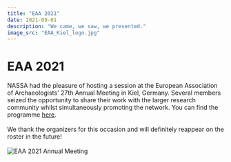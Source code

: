 ```yaml
---
title: "EAA 2021"
date: 2021-09-01
description: "We came, we saw, we presented."
image_src: "EAA_Kiel_logo.jpg"
---
```

# EAA 2021
NASSA had the pleasure of hosting a session at the European Association of Archaeologists' 27th Annual Meeting in Kiel, Germany. 
Several members seized the opportunity to share their work with the larger research community whilst simultaneously promoting the network.
You can find the programme [here](https://www.e-a-a.org/EAA2021/Programme.aspx?WebsiteKey=122bcc87-037e-4265-b72a-db2092c01854&hkey=f557022c-8526-45dd-b4ad-edaeb1c77ac8&Program=3#Program).<br><br>
We thank the organizers for this occasion and will definitely reappear on the roster in the future!<br><br>
![EAA 2021 Annual Meeting](https://archaeology-abm.github.io/NASSA-hub/assets/EAA_Kiel_logo.jpg "Logo of EAA 2021 Annual Meeting in Kiel, Germany")


